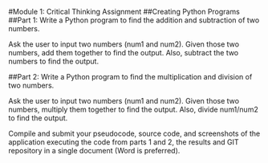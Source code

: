 #Module 1: Critical Thinking Assignment
##Creating Python Programs
##Part 1:
Write a Python program to find the addition and subtraction of two numbers.

Ask the user to input two numbers (num1 and num2). Given those two numbers, add them together to find the output. Also, subtract the two numbers to find the output.

##Part 2:
Write a Python program to find the multiplication and division of two numbers.

Ask the user to input two numbers (num1 and num2). Given those two numbers, multiply them together to find the output. Also, divide num1/num2 to find the output.

Compile and submit your pseudocode, source code, and screenshots of the application executing the code from parts 1 and 2, the results and GIT repository in a single document (Word is preferred).

